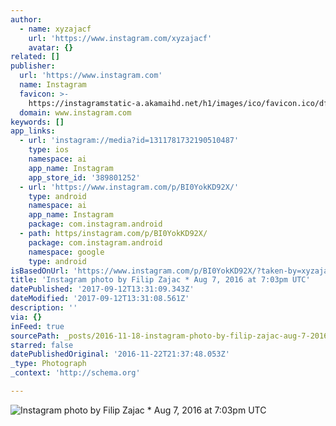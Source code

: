 ```yaml
---
author:
  - name: xyzajacf
    url: 'https://www.instagram.com/xyzajacf'
    avatar: {}
related: []
publisher:
  url: 'https://www.instagram.com'
  name: Instagram
  favicon: >-
    https://instagramstatic-a.akamaihd.net/h1/images/ico/favicon.ico/dfa85bb1fd63.ico
  domain: www.instagram.com
keywords: []
app_links:
  - url: 'instagram://media?id=1311781732190510487'
    type: ios
    namespace: ai
    app_name: Instagram
    app_store_id: '389801252'
  - url: 'https://www.instagram.com/p/BI0YokKD92X/'
    type: android
    namespace: ai
    app_name: Instagram
    package: com.instagram.android
  - path: https/instagram.com/p/BI0YokKD92X/
    package: com.instagram.android
    namespace: google
    type: android
isBasedOnUrl: 'https://www.instagram.com/p/BI0YokKD92X/?taken-by=xyzajacf'
title: 'Instagram photo by Filip Zajac * Aug 7, 2016 at 7:03pm UTC'
datePublished: '2017-09-12T13:31:09.343Z'
dateModified: '2017-09-12T13:31:08.561Z'
description: ''
via: {}
inFeed: true
sourcePath: _posts/2016-11-18-instagram-photo-by-filip-zajac-aug-7-2016-at-703pm-utc.md
starred: false
datePublishedOriginal: '2016-11-22T21:37:48.053Z'
_type: Photograph
_context: 'http://schema.org'

---
```

![Instagram photo by Filip Zajac * Aug 7, 2016 at 7:03pm UTC](https://scontent.cdninstagram.com/t51.2885-15/s640x640/sh0.08/e35/13743633_1352536854786400_1831338924_n.jpg?ig_cache_key=MTMxMTc4MTczMjE5MDUxMDQ4Nw%3D%3D.2)